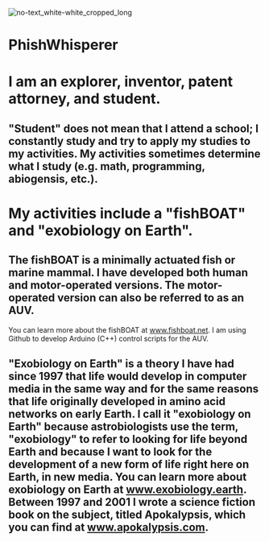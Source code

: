 ![no-text_white-white_cropped_long](https://github.com/user-attachments/assets/98b63f6a-20d5-47ac-9ee2-6f6db9b60a04)

# PhishWhisperer
# I am an explorer, inventor, patent attorney, and student. 
## "Student" does not mean that I attend a school; I constantly study and try to apply my studies to my activities. My activities sometimes determine what I study (e.g. math, programming, abiogensis, etc.). 
# My activities include a "fishBOAT" and "exobiology on Earth". 
## The fishBOAT is a minimally actuated fish or marine mammal. I have developed both human and motor-operated versions. The motor-operated version can also be referred to as an AUV.
You can learn more about the fishBOAT at www.fishboat.net.
I am using Github to develop Arduino (C++) control scripts for the AUV.
## "Exobiology on Earth" is a theory I have had since 1997 that life would develop in computer media in the same way and for the same reasons that life originally developed in amino acid networks on early Earth. I call it "exobiology on Earth" because astrobiologists use the term, "exobiology" to refer to looking for life beyond Earth and because I want to look for the development of a new form of life right here on Earth, in new media. You can learn more about exobiology on Earth at www.exobiology.earth. Between 1997 and 2001 I wrote a science fiction book on the subject, titled Apokalypsis, which you can find at www.apokalypsis.com.
